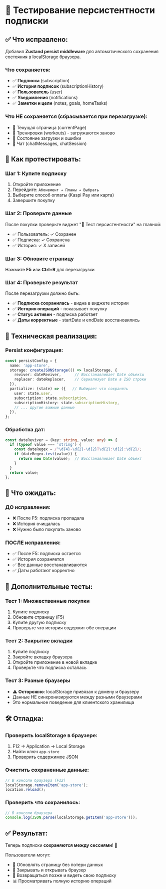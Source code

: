 # 🔄 Тестирование персистентности подписки

## ✅ Что исправлено:

Добавил **Zustand persist middleware** для автоматического сохранения состояния в localStorage браузера.

### **Что сохраняется:**
- ✅ **Подписка** (subscription)
- ✅ **История подписок** (subscriptionHistory) 
- ✅ **Пользователь** (user)
- ✅ **Уведомления** (notifications)
- ✅ **Заметки и цели** (notes, goals, homeTasks)

### **Что НЕ сохраняется** (сбрасывается при перезагрузке):
- 🔄 Текущая страница (currentPage)
- 🔄 Тренировки (workouts) - загружаются заново
- 🔄 Состояние загрузки и ошибки
- 🔄 Чат (chatMessages, chatSession)

## 🧪 Как протестировать:

### **Шаг 1: Купите подписку**
1. Откройте приложение
2. Перейдите: `Абонемент → Планы → Выбрать`
3. Выберите способ оплаты (Kaspi Pay или карта)
4. Завершите покупку

### **Шаг 2: Проверьте данные**
После покупки проверьте виджет "🧪 Тест персистентности" на главной:
- ✅ Пользователь: ✓ Сохранен
- ✅ Подписка: ✓ Сохранена  
- ✅ История: ✓ X записей

### **Шаг 3: Обновите страницу**
Нажмите **F5** или **Ctrl+R** для перезагрузки

### **Шаг 4: Проверьте результат**
После перезагрузки должно быть:
- ✅ **Подписка сохранилась** - видна в виджете истории
- ✅ **История операций** - показывает покупку
- ✅ **Статус активен** - подписка работает
- ✅ **Даты корректные** - startDate и endDate восстановились

## 🔧 Техническая реализация:

### **Persist конфигурация:**
```typescript
const persistConfig = {
  name: 'app-store',
  storage: createJSONStorage(() => localStorage, {
    reviver: dateReviver,      // Восстанавливает Date объекты
    replacer: dateReplacer,    // Сериализует Date в ISO строки
  }),
  partialize: (state) => ({   // Выбирает что сохранять
    user: state.user,
    subscription: state.subscription,
    subscriptionHistory: state.subscriptionHistory,
    // ... другие важные данные
  }),
};
```

### **Обработка дат:**
```typescript
const dateReviver = (key: string, value: any) => {
  if (typeof value === 'string') {
    const dateRegex = /^\d{4}-\d{2}-\d{2}T\d{2}:\d{2}:\d{2}/;
    if (dateRegex.test(value)) {
      return new Date(value);  // Восстанавливает Date объект
    }
  }
  return value;
};
```

## 📱 Что ожидать:

### **ДО исправления:**
- ❌ После F5: подписка пропадала
- ❌ История очищалась
- ❌ Нужно было покупать заново

### **ПОСЛЕ исправления:**
- ✅ После F5: подписка остается
- ✅ История сохраняется
- ✅ Все данные восстанавливаются
- ✅ Даты работают корректно

## 🎯 Дополнительные тесты:

### **Тест 1: Множественные покупки**
1. Купите подписку
2. Обновите страницу (F5)
3. Купите другую подписку
4. Проверьте что история содержит обе операции

### **Тест 2: Закрытие вкладки**
1. Купите подписку
2. Закройте вкладку браузера
3. Откройте приложение в новой вкладке
4. Проверьте что подписка осталась

### **Тест 3: Разные браузеры**
- ⚠️ **Осторожно**: localStorage привязан к домену и браузеру
- Данные НЕ синхронизируются между разными браузерами
- Это нормальное поведение для клиентского хранилища

## 🛠️ Отладка:

### **Проверить localStorage в браузере:**
1. F12 → Application → Local Storage
2. Найти ключ `app-store`
3. Проверить содержимое JSON

### **Очистить сохраненные данные:**
```javascript
// В консоли браузера (F12)
localStorage.removeItem('app-store');
location.reload();
```

### **Проверить что сохранилось:**
```javascript
// В консоли браузера
console.log(JSON.parse(localStorage.getItem('app-store')));
```

## ✅ Результат:

Теперь подписки **сохраняются между сессиями**! 🎉

Пользователи могут:
- 🔄 Обновлять страницу без потери данных
- 🚪 Закрывать и открывать браузер
- 📱 Возвращаться позже и видеть свою подписку
- 📊 Просматривать полную историю операций